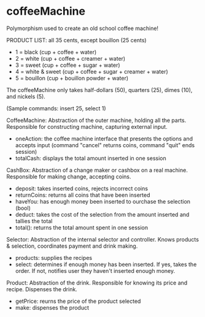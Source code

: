 # coffeeMachine
Polymorphism used to create an old school coffee machine!

PRODUCT LIST: all 35 cents, except bouillon (25 cents)
  + 1 = black  (cup + coffee + water)
  + 2 = white  (cup + coffee + creamer + water)
  + 3 = sweet  (cup + coffee + sugar + water)
  + 4 = white & sweet  (cup + coffee + sugar + creamer + water)
  + 5 = bouillon  (cup + bouillon powder + water)
 
 The coffeeMachine only takes half-dollars (50), quarters (25), dimes (10), and nickels (5).
        
 (Sample commands: insert 25, select 1)

CoffeeMachine: Abstraction of the outer machine, holding all the parts. 
Responsible for constructing machine, capturing external input.
  + oneAction: the coffee machine interface that presents the options and accepts input 
              (command "cancel" returns coins, command "quit" ends session)
  + totalCash: displays the total amount inserted in one session

CashBox: Abstraction of a change maker or cashbox on a real machine. 
Responsible for making change, accepting coins.
  + deposit: takes inserted coins, rejects incorrect coins
  + returnCoins: returns all coins that have been inserted
  + haveYou: has enough money been inserted to ourchase the selection (bool)
  + deduct: takes the cost of the selection from the amount inserted and tallies the total
  + total(): returns the total amount spent in one session

Selector: Abstraction of the internal selector and controller. 
Knows products & selection, coordinates payment and drink making.
  + products: supplies the recipes
  + select: determines if enough money has been inserted. If yes, takes the order. 
            If not, notifies user they haven't inserted enough money.

Product: Abstraction of the drink. 
Responsible for knowing its price and recipe. 
Dispenses the drink.
  + getPrice: reurns the price of the product selected
  + make: dispenses the product
